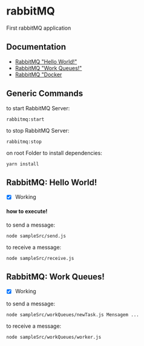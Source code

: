 # rabbitMQ

First rabbitMQ application

## Documentation

- [RabbitMQ "Hello World!"](https://www.rabbitmq.com/tutorials/tutorial-one-javascript.html)
- [RabbitMQ "Work Queues!"](https://www.rabbitmq.com/tutorials/tutorial-two-javascript.html)
- [RabbitMQ "Docker](https://www.rabbitmq.com/download.html)

## Generic Commands

to start RabbitMQ Server:

```
rabbitmq:start
```

to stop RabbitMQ Server:

```
rabbitmq:stop
```

on root Folder to install dependencies:

```
yarn install
```

## RabbitMQ: Hello World!

- [x] Working

#### how to execute!

to send a message:

```
node sampleSrc/send.js
```

to receive a message:

```
node sampleSrc/receive.js
```

## RabbitMQ: Work Queues!

- [x] Working

to send a message:

```
node sampleSrc/workQueues/newTask.js Mensagem ...
```

to receive a message:

```
node sampleSrc/workQueues/worker.js
```
